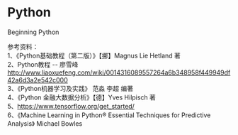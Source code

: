 # Python
Beginning Python

参考资料：  
1、《Python基础教程（第二版）》【挪】Magnus Lie Hetland 著  
2、Python教程 -- 廖雪峰   http://www.liaoxuefeng.com/wiki/0014316089557264a6b348958f449949df42a6d3a2e542c000  
3、《Python机器学习及实践》 范淼 李超 编著  
4、《Python 金融大数据分析》【德】Yves Hilpisch 著  
5、https://www.tensorflow.org/get_started/  
6、《Machine Learning in Python® Essential Techniques for Predictive Analysis》 Michael Bowles
